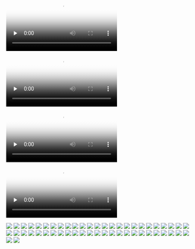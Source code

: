 <video id="video" controls="" preload="none" poster="作者(图片地址)">
    <source id="mp4" src="./imgs/1.mp4" type="video/mp4">
</video>

<video id="video" controls="" preload="none" poster="作者(图片地址)">
    <source id="mp4" src="./imgs/2.mp4" type="video/mp4">
</video>

<video id="video" controls="" preload="none" poster="作者(图片地址)">
    <source id="mp4" src="./imgs/3.mp4" type="video/mp4">
</video>

<video id="video" controls="" preload="none" poster="作者(图片地址)">
    <source id="mp4" src="./imgs/4.mp4" type="video/mp4">
</video>

![](./imgs/1.jpg)
![](./imgs/2.jpg)
![](./imgs/3.jpg)
![](./imgs/4.jpg)
![](./imgs/5.jpg)
![](./imgs/6.jpg)
![](./imgs/7.jpg)
![](./imgs/8.jpg)
![](./imgs/9.jpg)
![](./imgs/10.jpg)
![](./imgs/11.jpg)
![](./imgs/12.jpg)
![](./imgs/13.jpg)
![](./imgs/14.jpg)
![](./imgs/15.jpg)
![](./imgs/16.jpg)
![](./imgs/17.jpg)
![](./imgs/18.jpg)
![](./imgs/19.jpg)
![](./imgs/20.jpg)
![](./imgs/21.jpg)
![](./imgs/22.jpg)
![](./imgs/23.jpg)
![](./imgs/24.jpg)
![](./imgs/25.jpg)
![](./imgs/26.jpg)
![](./imgs/27.jpg)
![](./imgs/28.jpg)
![](./imgs/29.jpg)
![](./imgs/30.jpg)
![](./imgs/31.jpg)
![](./imgs/32.jpg)
![](./imgs/33.jpg)
![](./imgs/34.jpg)
![](./imgs/35.jpg)
![](./imgs/36.jpg)
![](./imgs/37.jpg)
![](./imgs/38.jpg)
![](./imgs/39.jpg)
![](./imgs/40.jpg)
![](./imgs/41.jpg)
![](./imgs/42.jpg)
![](./imgs/43.jpg)
![](./imgs/44.jpg)
![](./imgs/45.jpg)
![](./imgs/46.jpg)
![](./imgs/47.jpg)
![](./imgs/48.jpg)
![](./imgs/49.jpg)
![](./imgs/50.jpg)
![](./imgs/51.jpg)
![](./imgs/52.jpg)
